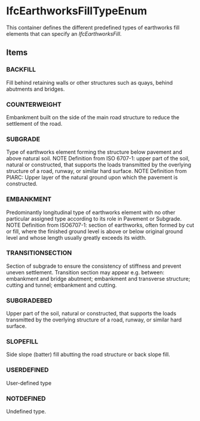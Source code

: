 # IfcEarthworksFillTypeEnum

This container defines the different predefined types of earthworks fill elements that can specify an _IfcEarthworksFill_.<!-- end of definition -->

## Items

### BACKFILL
Fill behind retaining walls or other structures such as quays, behind abutments and bridges.

### COUNTERWEIGHT
Embankment built on the side of the main road structure to reduce the settlement of the road.

### SUBGRADE
Type of earthworks element forming the structure below pavement and above natural soil.
NOTE Definition from ISO 6707-1: upper part of the soil, natural or constructed, that supports the loads transmitted by the overlying structure of a road, runway, or similar hard surface.
NOTE Definition from PIARC: Upper layer of the natural ground upon which the pavement is constructed.

### EMBANKMENT
Predominantly longitudinal type of earthworks element with no other particular assigned type according to its role in Pavement or Subgrade.
NOTE Definition from ISO6707-1: section of earthworks, often formed by cut or fill, where the finished ground level is above or below original ground level and whose length usually greatly exceeds its width.

### TRANSITIONSECTION
Section of subgrade to ensure the consistency of stiffness and prevent uneven settlement. Transition section may appear e.g. between: embankment and bridge abutment; embankment and transverse structure; cutting and tunnel; embankment and cutting.

### SUBGRADEBED
Upper part of the soil, natural or constructed, that supports the loads transmitted by the overlying structure of a road, runway, or similar hard surface.

### SLOPEFILL
Side slope (batter) fill abutting the road structure or back slope fill.

### USERDEFINED
User-defined type

### NOTDEFINED
Undefined type.
